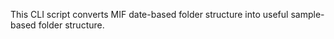 This CLI script converts MIF date-based folder structure into useful sample-based folder structure.
